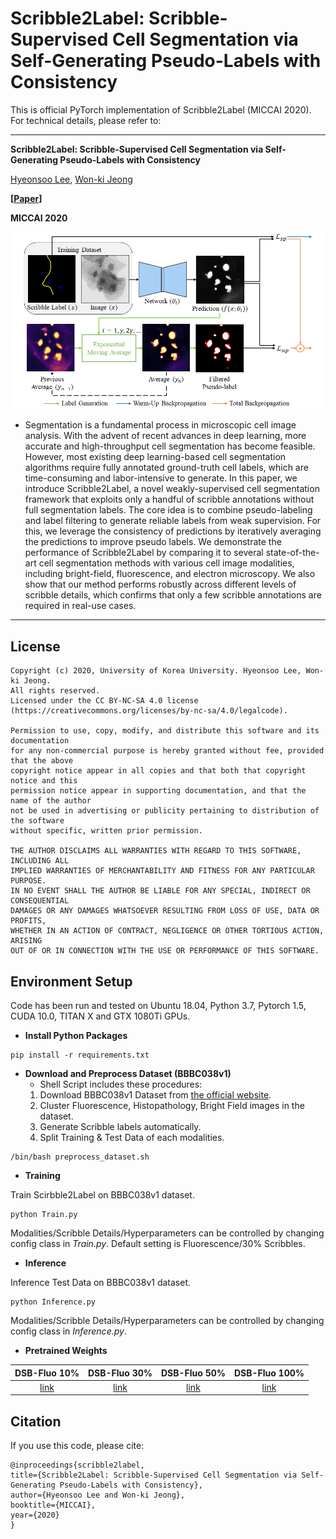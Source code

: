 # Scribble2Label: Scribble-Supervised Cell Segmentation via Self-Generating Pseudo-Labels with Consistency
This is official PyTorch implementation of Scribble2Label (MICCAI 2020). For technical details, please refer to:
___
**Scribble2Label: Scribble-Supervised Cell Segmentation via Self-Generating Pseudo-Labels with Consistency**

[Hyeonsoo Lee](https://scholar.google.com/citations?user=BV-AwjoAAAAJ&hl=ko&authuser=2), [Won-ki Jeong](https://scholar.google.co.kr/citations?user=bnyKqkwAAAAJ&hl=ko)

**[[Paper](https://arxiv.org/abs/2006.12890)]**

**MICCAI 2020**

![Overview](/figure/Overview.png)

- Segmentation is a fundamental process in microscopic cell image analysis.
With the advent of recent advances in deep learning, more accurate and high-throughput cell segmentation has become feasible.
However, most existing deep learning-based cell segmentation algorithms require fully annotated ground-truth cell labels, which are time-consuming and labor-intensive to generate.
In this paper, we introduce Scribble2Label, a novel weakly-supervised cell segmentation framework that exploits only a handful of scribble annotations without full segmentation labels.
The core idea is to combine pseudo-labeling and label filtering to generate reliable labels from weak supervision. For this, we leverage the consistency of predictions by iteratively averaging the predictions to improve pseudo labels.
We demonstrate the performance of Scribble2Label by comparing it to several state-of-the-art cell segmentation methods with various cell image modalities, including bright-field, fluorescence, and electron microscopy.
We also show that our method performs robustly across different levels of scribble details, which confirms that only a few scribble annotations are required in real-use cases.

___
## License

```
Copyright (c) 2020, University of Korea University. Hyeonsoo Lee, Won-ki Jeong.
All rights reserved.
Licensed under the CC BY-NC-SA 4.0 license (https://creativecommons.org/licenses/by-nc-sa/4.0/legalcode).

Permission to use, copy, modify, and distribute this software and its documentation
for any non-commercial purpose is hereby granted without fee, provided that the above
copyright notice appear in all copies and that both that copyright notice and this
permission notice appear in supporting documentation, and that the name of the author
not be used in advertising or publicity pertaining to distribution of the software
without specific, written prior permission.

THE AUTHOR DISCLAIMS ALL WARRANTIES WITH REGARD TO THIS SOFTWARE, INCLUDING ALL
IMPLIED WARRANTIES OF MERCHANTABILITY AND FITNESS FOR ANY PARTICULAR PURPOSE.
IN NO EVENT SHALL THE AUTHOR BE LIABLE FOR ANY SPECIAL, INDIRECT OR CONSEQUENTIAL
DAMAGES OR ANY DAMAGES WHATSOEVER RESULTING FROM LOSS OF USE, DATA OR PROFITS,
WHETHER IN AN ACTION OF CONTRACT, NEGLIGENCE OR OTHER TORTIOUS ACTION, ARISING
OUT OF OR IN CONNECTION WITH THE USE OR PERFORMANCE OF THIS SOFTWARE.
```

## Environment Setup

Code has been run and tested on Ubuntu 18.04, Python 3.7, Pytorch 1.5, CUDA 10.0, TITAN X and GTX 1080Ti GPUs.
- **Install Python Packages**
```shell script
pip install -r requirements.txt
```
- **Download and Preprocess Dataset (BBBC038v1)**
    - Shell Script includes these procedures:
    1. Download BBBC038v1 Dataset from [the official website](https://bbbc.broadinstitute.org/BBBC038).
    2. Cluster Fluorescence, Histopathology, Bright Field images in the dataset.
    3. Generate Scribble labels automatically.
    4. Split Training & Test Data of each modalities.
```shell script
/bin/bash preprocess_dataset.sh
```
- **Training**

Train Scirbble2Label on BBBC038v1 dataset.
```shell script
python Train.py
```
Modalities/Scribble Details/Hyperparameters can be controlled by changing config class in *Train.py*.
Default setting is Fluorescence/30% Scribbles.

- **Inference**

Inference Test Data on BBBC038v1 dataset.
```shell script
python Inference.py
```
Modalities/Scribble Details/Hyperparameters can be controlled by changing config class in *Inference.py*.

- **Pretrained Weights**

|DSB-Fluo 10%|DSB-Fluo 30%|DSB-Fluo 50%|DSB-Fluo 100%|
|:---:|:---:|:---:|:---:|
|[link](https://drive.google.com/file/d/11vWtzi9ippVeGnerW2X1-6tTJt9pdY_u/view?usp=sharing)|[link](https://drive.google.com/file/d/1y8EtLGaEL-tTAjVfGJgy2sRlJkIxUog6/view?usp=sharing)|[link](https://drive.google.com/file/d/1BuyOSrWC7QdlsTXoH2KAIrXL0sxVlDGS/view?usp=sharing)|[link](https://drive.google.com/file/d/1UNrl1p4Z4t05lf7q_zo6XSN9S0-LLS3-/view?usp=sharing)|

## Citation
If you use this code, please cite:
```
@inproceedings{scribble2label,
title={Scribble2Label: Scribble-Supervised Cell Segmentation via Self-Generating Pseudo-Labels with Consistency},
author={Hyeonsoo Lee and Won-ki Jeong},
booktitle={MICCAI},
year={2020}
}
```

